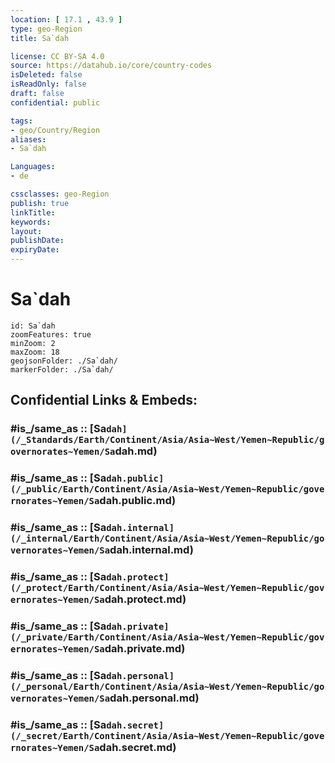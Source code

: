 ```yaml
---
location: [ 17.1 , 43.9 ] 
type: geo-Region
title: Sa`dah

license: CC BY-SA 4.0
source: https://datahub.io/core/country-codes
isDeleted: false
isReadOnly: false
draft: false
confidential: public

tags:
- geo/Country/Region
aliases:
- Sa`dah

Languages:
- de

cssclasses: geo-Region
publish: true
linkTitle: 
keywords: 
layout: 
publishDate: 
expiryDate: 
---
```


# Sa`dah

```leaflet
id: Sa`dah
zoomFeatures: true 
minZoom: 2 
maxZoom: 18
geojsonFolder: ./Sa`dah/
markerFolder: ./Sa`dah/
```


## Confidential Links & Embeds: 

### #is_/same_as :: [Sa`dah](/_Standards/Earth/Continent/Asia/Asia~West/Yemen~Republic/governorates~Yemen/Sa`dah.md) 

### #is_/same_as :: [Sa`dah.public](/_public/Earth/Continent/Asia/Asia~West/Yemen~Republic/governorates~Yemen/Sa`dah.public.md) 

### #is_/same_as :: [Sa`dah.internal](/_internal/Earth/Continent/Asia/Asia~West/Yemen~Republic/governorates~Yemen/Sa`dah.internal.md) 

### #is_/same_as :: [Sa`dah.protect](/_protect/Earth/Continent/Asia/Asia~West/Yemen~Republic/governorates~Yemen/Sa`dah.protect.md) 

### #is_/same_as :: [Sa`dah.private](/_private/Earth/Continent/Asia/Asia~West/Yemen~Republic/governorates~Yemen/Sa`dah.private.md) 

### #is_/same_as :: [Sa`dah.personal](/_personal/Earth/Continent/Asia/Asia~West/Yemen~Republic/governorates~Yemen/Sa`dah.personal.md) 

### #is_/same_as :: [Sa`dah.secret](/_secret/Earth/Continent/Asia/Asia~West/Yemen~Republic/governorates~Yemen/Sa`dah.secret.md)

